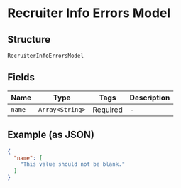 
# Recruiter Info Errors Model

## Structure

`RecruiterInfoErrorsModel`

## Fields

| Name | Type | Tags | Description |
|  --- | --- | --- | --- |
| `name` | `Array<String>` | Required | - |

## Example (as JSON)

```json
{
  "name": [
    "This value should not be blank."
  ]
}
```

